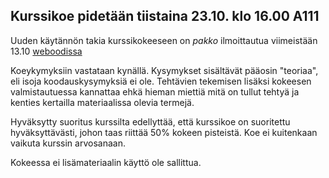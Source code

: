 ## Kurssikoe pidetään tiistaina 23.10. klo 16.00 A111

Uuden käytännön takia kurssikokeeseen on *pakko* ilmoittautua viimeistään 13.10 [weboodissa](https://weboodi.helsinki.fi/hy/opettaptied.jsp?MD5avain=4c9ff576-f054-4672-91f1-2bbe39fadb2d&Kieli=1&OpetTap=126156500&takaisin=vl_kehys.jsp&vl_tila=3&Opas=6191&haettuOpas=6191&ooo_SortJarj=3&Org=116716376)

Koeykymyksiin vastataan kynällä. Kysymykset sisältävät pääosin "teoriaa", eli isoja koodauskysymyksiä ei ole. Tehtävien tekemisen lisäksi kokeesen valmistautuessa kannattaa ehkä hieman miettiä mitä on tullut tehtyä ja kenties kertailla materiaalissa olevia termejä.

Hyväksytty suoritus kurssilta edellyttää, että kurssikoe on suoritettu hyväksyttävästi, johon taas riittää 50% kokeen pisteistä. Koe ei kuitenkaan vaikuta kurssin arvosanaan.

Kokeessa ei lisämateriaalin käyttö ole sallittua.
